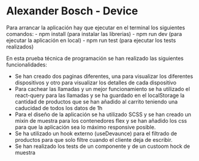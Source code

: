 # Alexander Bosch - Device

Para arrancar la aplicación hay que ejecutar en el terminal los siguientes comandos:
    - npm install  (para instalar las librerias)
    - npm run dev (para ejecutar la aplicación en local)
    - npm run test (para ejecutar los tests realizados)

En esta prueba técnica de programación se han realizado las siguientes funcionalidades:

- Se han creado dos paginas diferentes, una para visualizar los diferentes dispositivos y otro para visualizar los detalles de cada dispositivo
- Para cachear las llamadas y un mejor funcionamiento se ha utilizado el react-query para las llamadas y se ha guardado en el localStorage la cantidad de productos que se han añadido al carrito teniendo una caducidad de todos los datos de 1h
- Para el diseño de la aplicación se ha utilizado SCSS y se han creado un mixin de muestra para los contenedores flex y se han añadido los css para que la aplicación sea lo máximo responsive posible.
- Se ha utilizado un hook externo (useDevaunce) para el filtrado de productos para que solo filtre cuando el cliente deja de escribir.
- Se han realizado los tests de un componente y de un custoom hock de muestra

